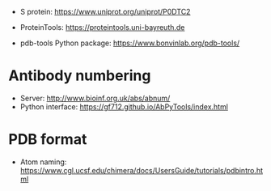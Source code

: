 * S protein: https://www.uniprot.org/uniprot/P0DTC2

* ProteinTools: https://proteintools.uni-bayreuth.de

* pdb-tools Python package: https://www.bonvinlab.org/pdb-tools/

Antibody numbering
==================

* Server: http://www.bioinf.org.uk/abs/abnum/
* Python interface: https://gf712.github.io/AbPyTools/index.html

PDB format
==========

* Atom naming: https://www.cgl.ucsf.edu/chimera/docs/UsersGuide/tutorials/pdbintro.html
